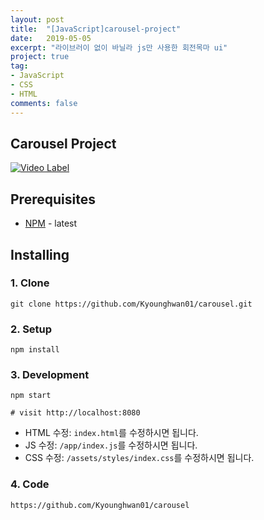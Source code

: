 ```yaml
---
layout: post
title:  "[JavaScript]carousel-project"
date:   2019-05-05
excerpt: "라이브러이 없이 바닐라 js만 사용한 회전목마 ui"
project: true
tag:
- JavaScript
- CSS
- HTML
comments: false
---
```



## Carousel Project

[![Video Label](http://img.youtube.com/vi/ThN5fS0bxhI/0.jpg)](https://www.youtube.com/embed/ThN5fS0bxhI) 



## Prerequisites

- [NPM](https://www.npmjs.com/get-npm) - latest

## Installing

### 1. Clone

```
git clone https://github.com/Kyounghwan01/carousel.git
```

### 2. Setup

```
npm install
```

### 3. Development

```
npm start

# visit http://localhost:8080
```

- HTML 수정: `index.html`를 수정하시면 됩니다.
- JS 수정: `/app/index.js`를 수정하시면 됩니다.
- CSS 수정: `/assets/styles/index.css`를 수정하시면 됩니다.

### 4. Code

```
https://github.com/Kyounghwan01/carousel
```

